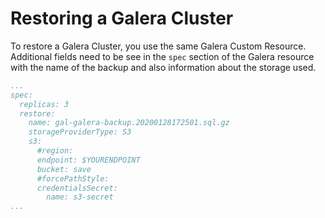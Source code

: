 # Restoring a Galera Cluster

To restore a Galera Cluster, you use the same Galera Custom Resource. Additional fields need to be see in the `spec` section of the Galera resource with the name of the backup and also information about the storage used.


```yaml
...
spec:
  replicas: 3
  restore:
    name: gal-galera-backup.20200128172501.sql.gz
    storageProviderType: S3
    s3:
      #region:
      endpoint: $YOURENDPOINT
      bucket: save
      #forcePathStyle:
      credentialsSecret:
        name: s3-secret
...
```